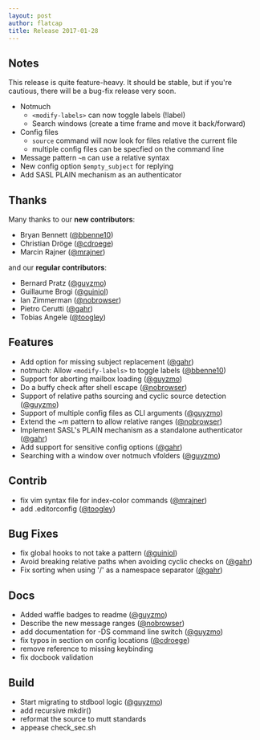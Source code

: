 ```yaml
---
layout: post
author: flatcap
title: Release 2017-01-28
---
```


## Notes

This release is quite feature-heavy. It should be stable, but if you're
cautious, there will be a bug-fix release very soon.

- Notmuch
  - `<modify-labels>` can now toggle labels (!label)
  - Search windows (create a time frame and move it back/forward)
- Config files
  - `source` command will now look for files relative the current file
  - multiple config files can be specfied on the command line
- Message pattern `~m` can use a relative syntax
- New config option `$empty_subject` for replying
- Add SASL PLAIN mechanism as an authenticator

## Thanks

Many thanks to our **new contributors**:

- Bryan Bennett ([@bbenne10](https://github.com/bbenne10))
- Christian Dröge ([@cdroege](https://github.com/cdroege))
- Marcin Rajner ([@mrajner](https://github.com/mrajner))

and our **regular contributors**:

- Bernard Pratz ([@guyzmo](https://github.com/guyzmo))
- Guillaume Brogi ([@guiniol](https://github.com/guiniol))
- Ian Zimmerman ([@nobrowser](https://github.com/nobrowser))
- Pietro Cerutti ([@gahr](https://github.com/gahr))
- Tobias Angele ([@toogley](https://github.com/toogley))

## Features

- Add option for missing subject replacement ([@gahr](https://github.com/gahr))
- notmuch: Allow `<modify-labels>` to toggle labels
  ([@bbenne10](https://github.com/bbenne10))
- Support for aborting mailbox loading ([@guyzmo](https://github.com/guyzmo))
- Do a buffy check after shell escape
  ([@nobrowser](https://github.com/nobrowser))
- Support of relative paths sourcing and cyclic source detection
  ([@guyzmo](https://github.com/guyzmo))
- Support of multiple config files as CLI arguments
  ([@guyzmo](https://github.com/guyzmo))
- Extend the ~m pattern to allow relative ranges
  ([@nobrowser](https://github.com/nobrowser))
- Implement SASL's PLAIN mechanism as a standalone authenticator
  ([@gahr](https://github.com/gahr))
- Add support for sensitive config options ([@gahr](https://github.com/gahr))
- Searching with a window over notmuch vfolders
  ([@guyzmo](https://github.com/guyzmo))

## Contrib

- fix vim syntax file for index-color commands
  ([@mrajner](https://github.com/mrajner))
- add .editorconfig ([@toogley](https://github.com/toogley))

## Bug Fixes

- fix global hooks to not take a pattern
  ([@guiniol](https://github.com/guiniol))
- Avoid breaking relative paths when avoiding cyclic checks on
  ([@gahr](https://github.com/gahr))
- Fix sorting when using '/' as a namespace separator
  ([@gahr](https://github.com/gahr))

## Docs

- Added waffle badges to readme ([@guyzmo](https://github.com/guyzmo))
- Describe the new message ranges ([@nobrowser](https://github.com/nobrowser))
- add documentation for -DS command line switch
  ([@guyzmo](https://github.com/guyzmo))
- fix typos in section on config locations
  ([@cdroege](https://github.com/cdroege))
- remove reference to missing keybinding
- fix docbook validation

## Build

- Start migrating to stdbool logic ([@guyzmo](https://github.com/guyzmo))
- add recursive mkdir()
- reformat the source to mutt standards
- appease check_sec.sh

